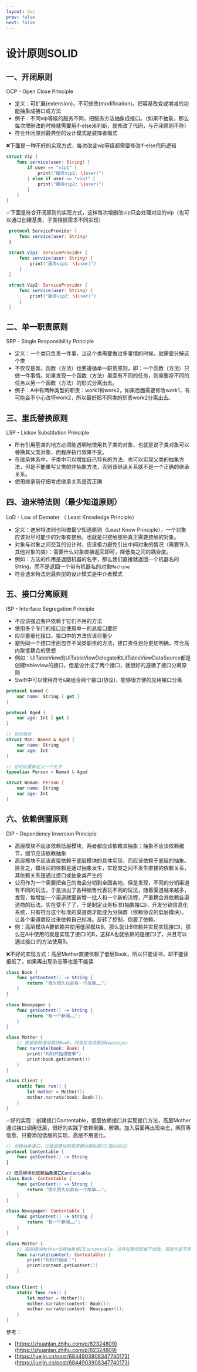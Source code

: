 ```yaml
---
layout: doc
prev: false
next: false
---
```


# 设计原则SOLID

## 一、开闭原则

OCP - Open Close Principle

- 定义：可扩展(extension)，不可修改(modification)。把容易改变或增减的功能抽象成接口或方法
- 例子：不同vip等级的服务不同，把服务方法抽象成接口。（如果不抽象，那么每次增删改的时候就需要用if-else来判断，就修改了代码，与开闭原则不符）
- 符合开闭原则最典型的设计模式是装饰者模式

 ❌下面是一种不好的实现方式，每次改变vip等级都需要修改if-else代码逻辑
 
 ```swift
 struct Vip {
     func service(user: String) {
         if user == "vip1" {
             print("服务vip1: \(user)")
         } else if user == "vip2" {
             print("服务vip2: \(user)")
         }
     }
 }
 ```

 ✅下面是符合开闭原则的实现方式，这样每次增删改vip只会处理对应的vip（也可以通过创建基类，子类根据需求不同实现）
 
```swift
 protocol ServiceProvider {
     func service(user: String)
 }

 struct Vip1: ServiceProvider {
     func service(user: String) {
         print("服务vip1: \(user)")
     }
 }

 struct Vip2: ServiceProvider {
     func service(user: String) {
         print("服务vip2: \(user)")
     }
 }
 ```

## 二、单一职责原则

SRP - Single Responsibility Principle

- 定义：一个类只负责一件事，当这个类需要做过多事情的时候，就需要分解这个类
- 不仅仅是类，函数（方法）也要遵循单一职责原则，即：一个函数（方法）只做一件事情。如果发现一个函数（方法）里面有不同的任务，则需要将不同的任务以另一个函数（方法）的形式分离出去。
- 例子：A中有两种类型的职责：work1和work2，如果后面需要修改work1，有可能会不小心改坏work2，所以最好把不同类的职责work2分离出去。

## 三、里氏替换原则

LSP - Liskov Substitution Principle 

- 所有引用基类的地方必须能透明地使用其子类的对象，也就是说子类对象可以替换其父类对象，而程序执行效果不变。
- 在继承体系中，子类中可以增加自己特有的方法，也可以实现父类的抽象方法，但是不能重写父类的非抽象方法，否则该继承关系就不是一个正确的继承关系。
- 使用继承前仔细考虑继承关系是否正确

## 四、迪米特法则（最少知道原则）

LoD - Law of Demeter （ Least Knowledge Principle）

- 定义：迪米特法则也叫做最少知道原则（Least Know Principle），一个对象应该对尽可能少的对象有接触，也就是只接触那些真正需要接触的对象。
- 对象与对象之间交互的设计时，应该极力避免引出中间对象的情况（需要导入其他对象的类）：需要什么对象直接返回即可，降低类之间的耦合度。
- 例如：方法的作用是返回机器的名字，那么我们直接就返回一个机器名的String，而不是返回一个带有机器名的对象`Machine`
- 符合迪米特法则最典型的设计模式是中介者模式

## 五、接口分离原则

ISP - Interface Segregation Principle

- 不应该强迫客户依赖于它们不用的方法
- 使用多个专门的接口比使用单一的总接口要好
- 应尽量细化接口，接口中的方法应该尽量少
- 避免同一个接口里面包含不同类职责的方法，接口责任划分更加明确，符合高内聚低耦合的思想
- 例如：UITableView的UITableViewDelegate和UITableViewDataSource都是创建tableview的接口，但是设计成了两个接口，就很好的遵循了接口分离原则
- Swift中可以使用符号`&`来组合两个接口(协议)，能够很方便的应用接口分离

```swift
protocol Named {
    var name: String { get }
}

protocol Aged {
    var age: Int { get }
}

// 协议组合
struct Man: Named & Aged {
    var name: String
    var age: Int
}

// 也可以重新定义一个名字
typealias Person = Named & Aged

struct Woman: Person {
    var name: String
    var age: Int
}
```

## 六、依赖倒置原则

DIP - Dependency Inversion Principle

- 高层模块不应该依赖低层模块，两者都应该依赖其抽象；抽象不应该依赖细节，细节应该依赖抽象
- 高层模块不应该直接依赖于底层模块的具体实现，而应该依赖于底层的抽象。换言之，模块间的依赖是通过抽象发生，实现类之间不发生直接的依赖关系，其依赖关系是通过接口或抽象类产生的
- 公司作为一个需要把自己的商品分销到全国各地，但是发现，不同的分销渠道有不同的玩法，于是派出了各种销售代表玩不同的玩法，随着渠道越来越多，发现，每增加一个渠道就要新增一批人和一个新的流程，严重耦合并依赖各渠道商的玩法。实在受不了了，于是制定业务标准(抽象接口)，开发分销信息化系统，只有符合这个标准的渠道商才能成为分销商（依赖协议的低层模块）。让各个渠道商反过来依赖自己标准。反转了控制，倒置了依赖。
- 例：高层模块A要依赖并使用低层模块B。那么就让B依赖并实现实现接口I，那么在A中使用的就是实现了接口I的B，这样A也就依赖的是接口I了，并且可以通过接口I的方法使用B。

❌不好的实现方式：高层Mother直接依赖了低层Book，所以只能读书，却不能读报纸了，如果再出现杂志等也是不能读

```swift
class Book {
    func getContent() -> String {
        return "很久很久以前有一个故事……";
    }
}

class Newspaper {
    func getContent() -> String {
        return "有一个新闻……";
    }
}

class Mother {
    // 直接依赖低层模块Book，导致无法读报纸Newspaper
    func narrate(book: Book) {
        print("妈妈开始讲故事")
        print(book.getContent())
    }
}

class Client {
    static func run() {
        let mother = Mother();
        mother.narrate(book: Book());
    }
}
```

✅好的实现：创建接口Contentable，低层依赖接口并实现接口方法，高层Mother通过接口调用低层，很好的实践了依赖倒置，解耦。加入后面再出现杂志，网页等信息，只要添加低层的实现，高层不用变化。

```swift
// 创建抽象接口，让低层模块和高层模块都依赖它(面向协议)
protocol Contentable {
    func getContent() -> String
}

// 低层模块也依赖抽象接口Contentable
class Book: Contentable {
    func getContent() -> String {
        return "很久很久以前有一个故事……";
    }
}

class Newspaper: Contentable {
    func getContent() -> String {
        return "有一个新闻……";
    }
}

class Mother {
    // 高层模块Mother依赖抽象接口Contentable，这样如果低层做了修改，高层也是不用改变的
    func narrate(content: Contentable) {
        print("妈妈开始读：")
        print(content.getContent())
    }
}

class Client {
    static func run() {
        let mother = Mother();
        mother.narrate(content: Book());
        mother.narrate(content: Newspaper());
    }
}
```

参考：

- [https://zhuanlan.zhihu.com/p/82324809](https://zhuanlan.zhihu.com/p/82324809)
- [https://juejin.cn/post/6844903908347740173](https://juejin.cn/post/6844903908347740173)
